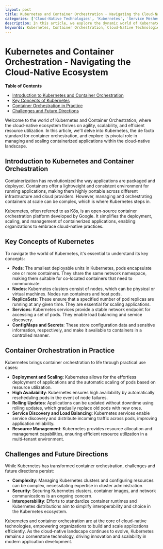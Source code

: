 ```yaml
---
layout: post
title: Kubernetes and Container Orchestration - Navigating the Cloud-Native Ecosystem
categories: ['Cloud-Native Technologies', 'Kubernetes', 'Service Meshes', 'Cloud-Native Storage', 'Container Orchestration', 'Cloud-Native Infrastructure']
description: In this article, we explore the dynamic world of Kubernetes and container orchestration, highlighting its pivotal role in managing and scaling containerized applications within the cloud-native landscape.
keywords: Kubernetes, Container Orchestration, Cloud-Native Technologies, Cloud-Native Infrastructure, Container Management
---
```

# Kubernetes and Container Orchestration - Navigating the Cloud-Native Ecosystem

**Table of Contents**

- [Introduction to Kubernetes and Container Orchestration](#introduction-to-kubernetes-and-container-orchestration)
- [Key Concepts of Kubernetes](#key-concepts-of-kubernetes)
- [Container Orchestration in Practice](#container-orchestration-in-practice)
- [Challenges and Future Directions](#challenges-and-future-directions)

Welcome to the world of Kubernetes and Container Orchestration, where the cloud-native ecosystem thrives on agility, scalability, and efficient resource utilization. In this article, we'll delve into Kubernetes, the de facto standard for container orchestration, and explore its pivotal role in managing and scaling containerized applications within the cloud-native landscape.

## Introduction to Kubernetes and Container Orchestration

Containerization has revolutionized the way applications are packaged and deployed. Containers offer a lightweight and consistent environment for running applications, making them highly portable across different infrastructure and cloud providers. However, managing and orchestrating containers at scale can be complex, which is where Kubernetes steps in.

Kubernetes, often referred to as K8s, is an open-source container orchestration platform developed by Google. It simplifies the deployment, scaling, and management of containerized applications, enabling organizations to embrace cloud-native practices.

## Key Concepts of Kubernetes

To navigate the world of Kubernetes, it's essential to understand its key concepts:

- **Pods**: The smallest deployable units in Kubernetes, pods encapsulate one or more containers. They share the same network namespace, making them suitable for co-located containers that need to communicate.
- **Nodes**: Kubernetes clusters consist of nodes, which can be physical or virtual machines. Nodes run containers and host pods.
- **ReplicaSets**: These ensure that a specified number of pod replicas are running at any given time. They are essential for scaling applications.
- **Services**: Kubernetes services provide a stable network endpoint for accessing a set of pods. They enable load balancing and service discovery.
- **ConfigMaps and Secrets**: These store configuration data and sensitive information, respectively, and make it available to containers in a controlled manner.

## Container Orchestration in Practice

Kubernetes brings container orchestration to life through practical use cases:

- **Deployment and Scaling**: Kubernetes allows for the effortless deployment of applications and the automatic scaling of pods based on resource utilization.
- **High Availability**: Kubernetes ensures high availability by automatically rescheduling pods in the event of node failures.
- **Rolling Updates**: Applications can be updated without downtime using rolling updates, which gradually replace old pods with new ones.
- **Service Discovery and Load Balancing**: Kubernetes services enable service discovery and distribute incoming traffic across pods, improving application reliability.
- **Resource Management**: Kubernetes provides resource allocation and management capabilities, ensuring efficient resource utilization in a multi-tenant environment.

## Challenges and Future Directions

While Kubernetes has transformed container orchestration, challenges and future directions persist:

- **Complexity**: Managing Kubernetes clusters and configuring resources can be complex, necessitating expertise in cluster administration.
- **Security**: Securing Kubernetes clusters, container images, and network communications is an ongoing concern.
- **Interoperability**: Efforts to standardize container runtimes and Kubernetes distributions aim to simplify interoperability and choice in the Kubernetes ecosystem.

Kubernetes and container orchestration are at the core of cloud-native technologies, empowering organizations to build and scale applications efficiently. As the cloud-native landscape continues to evolve, Kubernetes remains a cornerstone technology, driving innovation and scalability in modern application development.
